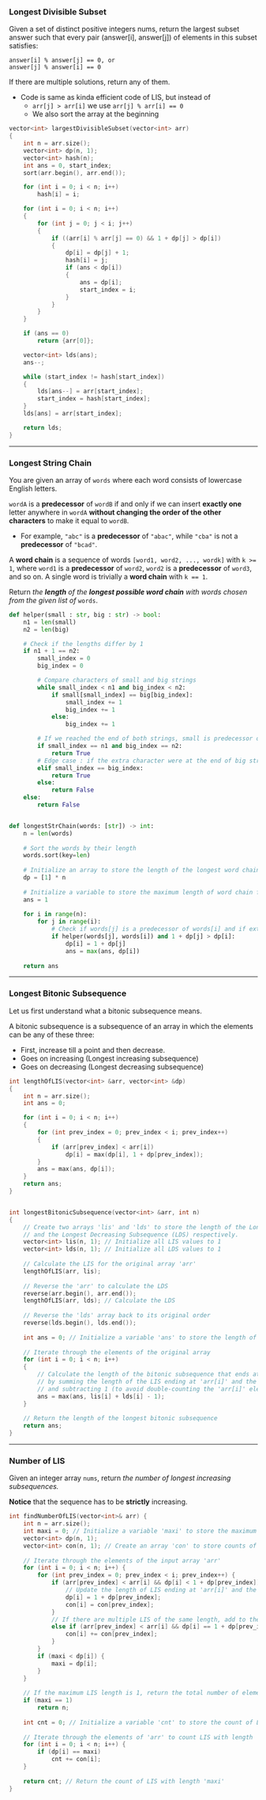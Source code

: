 ### Longest Divisible Subset
Given a set of distinct positive integers nums, return the largest subset answer such that every pair (answer[i], answer[j]) of elements in this subset satisfies:

    answer[i] % answer[j] == 0, or
    answer[j] % answer[i] == 0

If there are multiple solutions, return any of them.


- Code is same as kinda efficient code of LIS, but instead of
	- `arr[j] > arr[i]` we use `arr[j] % arr[i] == 0`
	- We also sort the array at the beginning
```cpp
vector<int> largestDivisibleSubset(vector<int> arr)
{
	int n = arr.size();
	vector<int> dp(n, 1);
	vector<int> hash(n);
	int ans = 0, start_index;
	sort(arr.begin(), arr.end());

	for (int i = 0; i < n; i++)
		hash[i] = i;

	for (int i = 0; i < n; i++)
	{
		for (int j = 0; j < i; j++)
		{
			if ((arr[i] % arr[j] == 0) && 1 + dp[j] > dp[i])
			{
				dp[i] = dp[j] + 1;
				hash[i] = j;
				if (ans < dp[i])
				{
					ans = dp[i];
					start_index = i;
				}
			}
		}
	}

	if (ans == 0)
		return {arr[0]};

	vector<int> lds(ans);
	ans--;

	while (start_index != hash[start_index])
	{
		lds[ans--] = arr[start_index];
		start_index = hash[start_index];
	}
	lds[ans] = arr[start_index];

	return lds;
}
```

<hr>

### Longest String Chain
You are given an array of `words` where each word consists of lowercase English letters.

`wordA` is a **predecessor** of `wordB` if and only if we can insert **exactly one** letter anywhere in `wordA` **without changing the order of the other characters** to make it equal to `wordB`.

- For example, `"abc"` is a **predecessor** of `"abac"`, while `"cba"` is not a **predecessor** of `"bcad"`.

A **word chain** is a sequence of words `[word1, word2, ..., wordk]` with `k >= 1`, where `word1` is a **predecessor** of `word2`, `word2` is a **predecessor** of `word3`, and so on. A single word is trivially a **word chain** with `k == 1`.

Return _the **length** of the **longest possible word chain** with words chosen from the given list of_ `words`.


```python
def helper(small : str, big : str) -> bool:
    n1 = len(small)
    n2 = len(big)

    # Check if the lengths differ by 1
    if n1 + 1 == n2:
        small_index = 0
        big_index = 0

        # Compare characters of small and big strings
        while small_index < n1 and big_index < n2:
            if small[small_index] == big[big_index]:
                small_index += 1
                big_index += 1
            else:
                big_index += 1

        # If we reached the end of both strings, small is predecessor of big
        if small_index == n1 and big_index == n2:
            return True
        # Edge case : if the extra character were at the end of big string
        elif small_index == big_index:
            return True
        else:
            return False
    else:
        return False


def longestStrChain(words: [str]) -> int:
    n = len(words)
    
    # Sort the words by their length
    words.sort(key=len)
    
	# Initialize an array to store the length of the longest word chain ending at each word
    dp = [1] * n
    
    # Initialize a variable to store the maximum length of word chain found so far
    ans = 1
    
    for i in range(n):
        for j in range(i):
            # Check if words[j] is a predecessor of words[i] and if extending the chain is beneficial
            if helper(words[j], words[i]) and 1 + dp[j] > dp[i]:
                dp[i] = 1 + dp[j]
                ans = max(ans, dp[i])
    
    return ans
```

<hr>

### Longest Bitonic Subsequence
Let us first understand what a bitonic subsequence means.

A bitonic subsequence is a subsequence of an array in which the elements can be any of these three:

- First, increase till a point and then decrease.
- Goes on increasing (Longest increasing subsequence)
- Goes on decreasing (Longest decreasing subsequence)

```cpp
int lengthOfLIS(vector<int> &arr, vector<int> &dp)
{
	int n = arr.size();
	int ans = 0;

	for (int i = 0; i < n; i++)
	{
		for (int prev_index = 0; prev_index < i; prev_index++)
		{
			if (arr[prev_index] < arr[i])
				dp[i] = max(dp[i], 1 + dp[prev_index]);
		}
		ans = max(ans, dp[i]);
	}
	return ans;
}


int longestBitonicSubsequence(vector<int> &arr, int n) 
{
    // Create two arrays 'lis' and 'lds' to store the length of the Longest Increasing Subsequence (LIS)
    // and the Longest Decreasing Subsequence (LDS) respectively.
    vector<int> lis(n, 1); // Initialize all LIS values to 1
    vector<int> lds(n, 1); // Initialize all LDS values to 1
    
    // Calculate the LIS for the original array 'arr'
    lengthOfLIS(arr, lis);
    
    // Reverse the 'arr' to calculate the LDS
    reverse(arr.begin(), arr.end());
    lengthOfLIS(arr, lds); // Calculate the LDS
    
    // Reverse the 'lds' array back to its original order
    reverse(lds.begin(), lds.end());
    
    int ans = 0; // Initialize a variable 'ans' to store the length of the longest bitonic subsequence
    
    // Iterate through the elements of the original array
    for (int i = 0; i < n; i++) 
    {
        // Calculate the length of the bitonic subsequence that ends at 'arr[i]'
        // by summing the length of the LIS ending at 'arr[i]' and the LDS starting at 'arr[i]'
        // and subtracting 1 (to avoid double-counting the 'arr[i]' element)
        ans = max(ans, lis[i] + lds[i] - 1);
    }
    
    // Return the length of the longest bitonic subsequence
    return ans;
}
```

<hr>

### Number of LIS
Given an integer array `nums`, return _the number of longest increasing subsequences._

**Notice** that the sequence has to be **strictly** increasing.

```cpp
int findNumberOfLIS(vector<int>& arr) {
    int n = arr.size();
    int maxi = 0; // Initialize a variable 'maxi' to store the maximum length of LIS
    vector<int> dp(n, 1);
    vector<int> con(n, 1); // Create an array 'con' to store counts of LIS ending at each element
    
    // Iterate through the elements of the input array 'arr'
    for (int i = 0; i < n; i++) {
        for (int prev_index = 0; prev_index < i; prev_index++) {
            if (arr[prev_index] < arr[i] && dp[i] < 1 + dp[prev_index]) {
                // Update the length of LIS ending at 'arr[i]' and the count 'con[i]'
                dp[i] = 1 + dp[prev_index];
                con[i] = con[prev_index];
            }
            // If there are multiple LIS of the same length, add to the count 'con[i]'
            else if (arr[prev_index] < arr[i] && dp[i] == 1 + dp[prev_index]) {
                con[i] += con[prev_index];
            }
        }
        if (maxi < dp[i]) {
            maxi = dp[i];
        }
    }
    
    // If the maximum LIS length is 1, return the total number of elements in 'arr'
    if (maxi == 1)
        return n;
    
    int cnt = 0; // Initialize a variable 'cnt' to store the count of LIS with length 'maxi'
    
    // Iterate through the elements of 'arr' to count LIS with length 'maxi'
    for (int i = 0; i < n; i++) {
        if (dp[i] == maxi)
            cnt += con[i];
    }
    
    return cnt; // Return the count of LIS with length 'maxi'
}

```